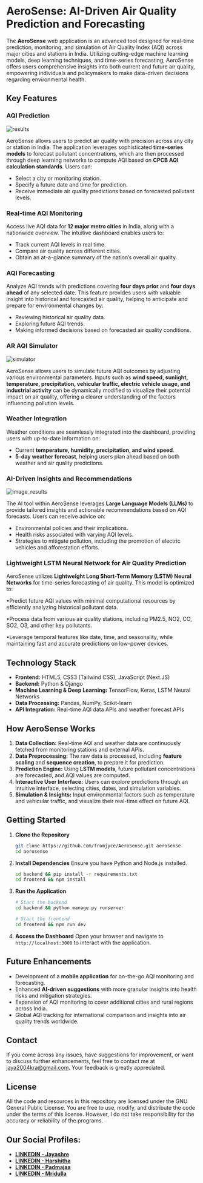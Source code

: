 # **AeroSense: AI-Driven Air Quality Prediction and Forecasting**

The **AeroSense** web application is an advanced tool designed for real-time prediction, monitoring, and simulation of Air Quality Index (AQI) across major cities and stations in India. Utilizing cutting-edge machine learning models, deep learning techniques, and time-series forecasting, AeroSense offers users comprehensive insights into both current and future air quality, empowering individuals and policymakers to make data-driven decisions regarding environmental health.

## **Key Features**

### **AQI Prediction**
![results](https://github.com/user-attachments/assets/9199b158-7962-456d-9eb7-a0b4afed1f0b)


AeroSense allows users to predict air quality with precision across any city or station in India. The application leverages sophisticated **time-series models** to forecast pollutant concentrations, which are then processed through deep learning networks to compute AQI based on **CPCB AQI calculation standards**. Users can:

- Select a city or monitoring station.
- Specify a future date and time for prediction.
- Receive immediate air quality predictions based on forecasted pollutant levels.

### **Real-time AQI Monitoring**
Access live AQI data for **12 major metro cities** in India, along with a nationwide overview. The intuitive dashboard enables users to:

- Track current AQI levels in real time.
- Compare air quality across different cities.
- Obtain an at-a-glance summary of the nation’s overall air quality.

### **AQI Forecasting**
Analyze AQI trends with predictions covering **four days prior** and **four days ahead** of any selected date. This feature provides users with valuable insight into historical and forecasted air quality, helping to anticipate and prepare for environmental changes by:

- Reviewing historical air quality data.
- Exploring future AQI trends.
- Making informed decisions based on forecasted air quality conditions.

### **AR AQI Simulator**

![simulator](https://github.com/user-attachments/assets/4cd7a95e-ded2-482a-b137-b68622efcef4)


AeroSense allows users to simulate future AQI outcomes by adjusting various environmental parameters. Inputs such as **wind speed, sunlight, temperature, precipitation, vehicular traffic, electric vehicle usage, and industrial activity** can be dynamically modified to visualize their potential impact on air quality, offering a clearer understanding of the factors influencing pollution levels.

### **Weather Integration**
Weather conditions are seamlessly integrated into the dashboard, providing users with up-to-date information on:

- Current **temperature, humidity, precipitation, and wind speed**.
- **5-day weather forecast**, helping users plan ahead based on both weather and air quality predictions.

### **AI-Driven Insights and Recommendations**
![image_results](https://github.com/user-attachments/assets/b0610f1c-d78e-4636-b410-c603acad0e1a)

The AI tool within AeroSense leverages **Large Language Models (LLMs)** to provide tailored insights and actionable recommendations based on AQI forecasts. Users can receive advice on:

- Environmental policies and their implications.
- Health risks associated with varying AQI levels.
- Strategies to mitigate pollution, including the promotion of electric vehicles and afforestation efforts.
  



### **Lightweight LSTM Neural Network for Air Quality Prediction**
AeroSense utilizes **Lightweight Long Short-Term Memory (LSTM) Neural Networks** for time-series forecasting of air quality. This model is optimized to:

•Predict future AQI values with minimal computational resources by efficiently analyzing historical pollutant data.

•Process data from various air quality stations, including PM2.5, NO2, CO, SO2, O3, and other key pollutants.
 
•Leverage temporal features like date, time, and seasonality, while maintaining fast and accurate predictions on low-power devices.

## **Technology Stack**

- **Frontend:** HTML5, CSS3 (Tailwind CSS), JavaScript (Next.JS)
- **Backend:** Python & Django
- **Machine Learning & Deep Learning:** TensorFlow, Keras, LSTM Neural Networks
- **Data Processing:** Pandas, NumPy, Scikit-learn
- **API Integration:** Real-time AQI data APIs and weather forecast APIs

## **How AeroSense Works**

1. **Data Collection:** Real-time AQI and weather data are continuously fetched from monitoring stations and external APIs.
2. **Data Preprocessing:** The raw data is processed, including **feature scaling** and **sequence creation**, to prepare it for prediction.
3. **Prediction Engine:** Using **LSTM models**, future pollutant concentrations are forecasted, and AQI values are computed.
4. **Interactive User Interface:** Users can explore predictions through an intuitive interface, selecting cities, dates, and simulation variables.
5. **Simulation & Insights:** Input environmental factors such as temperature and vehicular traffic, and visualize their real-time effect on future AQI.

## **Getting Started**

1. **Clone the Repository**
   ```bash
   git clone https://github.com/fromjyce/AeroSense.git aerosense
   cd aerosense
   ```

2. **Install Dependencies**
   Ensure you have Python and Node.js installed.
   ```bash
   cd backend && pip install -r requirements.txt
   cd frontend && npm install
   ```

3. **Run the Application**
   ```bash
   # Start the backend
   cd backend && python manage.py runserver

   # Start the frontend
   cd frontend && npm run dev
   ```

4. **Access the Dashboard**
   Open your browser and navigate to `http://localhost:3000` to interact with the application.

## **Future Enhancements**

- Development of a **mobile application** for on-the-go AQI monitoring and forecasting.
- Enhanced **AI-driven suggestions** with more granular insights into health risks and mitigation strategies.
- Expansion of AQI monitoring to cover additional cities and rural regions across India.
- Global AQI tracking for international comparison and insights into air quality trends worldwide.

## Contact

If you come across any issues, have suggestions for improvement, or want to discuss further enhancements, feel free to contact me at [jaya2004kra@gmail.com](mailto:jaya2004kra@gmail.com). Your feedback is greatly appreciated.

## License

All the code and resources in this repository are licensed under the GNU General Public License. You are free to use, modify, and distribute the code under the terms of this license. However, I do not take responsibility for the accuracy or reliability of the programs.

## Our Social Profiles:

- [**LINKEDIN - Jayashre**](https://www.linkedin.com/in/jayashrek/)
- [**LINKEDIN - Harshitha**](https://www.linkedin.com/in/harshitha-sundar-118840259/)
- [**LINKEDIN - Padmajaa**](https://www.linkedin.com/in/padmajaa-sridhar/)
- [**LINKEDIN - Mridulla**](https://www.linkedin.com/in/mridulla-k-madhu-2b1618258/)
